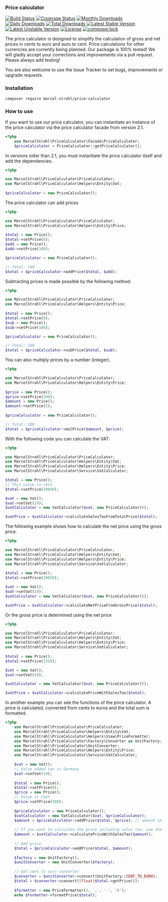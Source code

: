 ### Price calculator

[![Build Status](https://travis-ci.org/Dropelikeit/PriceCalculator.svg?branch=master)](https://travis-ci.org/Dropelikeit/PriceCalculator)
[![Coverage Status](https://coveralls.io/repos/github/Dropelikeit/PriceCalculator/badge.svg?branch=master)](https://coveralls.io/github/Dropelikeit/PriceCalculator?branch=master)
[![Monthly Downloads](https://poser.pugx.org/marcel-strahl/price-calculator/d/monthly)](https://packagist.org/packages/marcel-strahl/price-calculator)
[![Daily Downloads](https://poser.pugx.org/marcel-strahl/price-calculator/d/daily)](https://packagist.org/packages/marcel-strahl/price-calculator)
[![Total Downloads](https://poser.pugx.org/marcel-strahl/price-calculator/downloads)](https://packagist.org/packages/marcel-strahl/price-calculator)
[![Latest Stable Version](https://poser.pugx.org/marcel-strahl/price-calculator/v/stable)](https://packagist.org/packages/marcel-strahl/price-calculator)
[![Latest Unstable Version](https://poser.pugx.org/marcel-strahl/price-calculator/v/unstable)](https://packagist.org/packages/marcel-strahl/price-calculator)
[![License](https://poser.pugx.org/marcel-strahl/price-calculator/license)](https://packagist.org/packages/marcel-strahl/price-calculator)
[![composer.lock](https://poser.pugx.org/marcel-strahl/price-calculator/composerlock)](https://packagist.org/packages/marcel-strahl/price-calculator)

The price calculator is designed to simplify the calculation of gross and net prices in cents to euro and euro to cent. Price calculations for other currencies are currently being planned.
Our package is 100% tested!
We will gladly accept your corrections and improvements via a pull request. Please always add testing!

You are also welcome to use the Issue Tracker to set bugs, improvements or upgrade requests.

### Installation

``` composer require marcel-strahl/price-calculator ```

### How to use

If you want to use our price calculator, you can instantiate an instance of the price calculator via the price calculator facade from version 2.1.

```php
<?php
    use MarcelStrahl\PriceCalculator\Facade\PriceCalculator;
    $priceCalculator = PriceCalculator::getPriceCalculator();
```

In versions older than 2.1, you must instantiate the price calculator itself and add the dependencies.

```php
<?php

use MarcelStrahl\PriceCalculator\PriceCalculator;
use MarcelStrahl\PriceCalculator\Helpers\Entity\Vat;
           
$priceCalculator = new PriceCalculator();
```

The price calculator can add prices

```php
<?php

use MarcelStrahl\PriceCalculator\PriceCalculator;
use MarcelStrahl\PriceCalculator\Helpers\Entity\Price;
    
$total = new Price();
$total->setPrice(0);
$add = new Price();
$add->setPrice(100);

$priceCalculator = new PriceCalculator();

// Total: 100
$total = $priceCalculator->addPrice($total, $add);
```

Subtracting prices is made possible by the following method:

```php
<?php

use MarcelStrahl\PriceCalculator\PriceCalculator;
use MarcelStrahl\PriceCalculator\Helpers\Entity\Price;
    
$total = new Price();
$total->setPrice(0);
$sub = new Price();
$sub->setPrice(100);

$priceCalculator = new PriceCalculator();

// Total: 100
$total = $priceCalculator->subPrice($total, $sub);
```

You can also multiply prices by a number (integer).

```php
<?php

use MarcelStrahl\PriceCalculator\PriceCalculator;
use MarcelStrahl\PriceCalculator\Helpers\Entity\Price;
    
$price = new Price();
$price->setPrice(200);
$amount = new Price();
$amount->setPrice(2);
    
$priceCalculator = new PriceCalculator();

// Total: 100
$total = $priceCalculator->mulPrice($amount, $price);
```

With the following code you can calculate the VAT:

```php
<?php

use MarcelStrahl\PriceCalculator\PriceCalculator;
use MarcelStrahl\PriceCalculator\Helpers\Entity\Vat;
use MarcelStrahl\PriceCalculator\Helpers\Entity\Price;
use MarcelStrahl\PriceCalculator\Service\VatCalculator;

$total = new Price();
// This value is cent.
$total->setPrice(20050);

$vat = new Vat();
$vat->setVat(19);   
$vatCalculator = new VatCalculator($vat, new PriceCalculator());

$vatPrice = $vatCalculator->calculateSalesTaxFromTotalPrice($total);
```

The following example shows how to calculate the net price using the gross price.

```php
<?php

use MarcelStrahl\PriceCalculator\PriceCalculator;
use MarcelStrahl\PriceCalculator\Helpers\Entity\Vat;
use MarcelStrahl\PriceCalculator\Helpers\Entity\Price;
use MarcelStrahl\PriceCalculator\Service\VatCalculator;
    
$total = new Price();
$total->setPrice(20050);

$vat = new Vat();
$vat->setVat(19);        
$vatCalculator = new VatCalculator($vat, new PriceCalculator());

$vatPrice = $vatCalculator->calculateNetPriceFromGrossPrice($total);
```

Or the gross price is determined using the net price

```php
<?php

use MarcelStrahl\PriceCalculator\PriceCalculator;
use MarcelStrahl\PriceCalculator\Helpers\Entity\Vat;
use MarcelStrahl\PriceCalculator\Helpers\Entity\Price;
use MarcelStrahl\PriceCalculator\Service\VatCalculator;
                                                        
$total = new Price();
$total->setPrice(1550);

$vat = new Vat();
$vat->setVat(19);

$vatCalculator = new VatCalculator($vat, new PriceCalculator());

$vatPrice = $vatCalculator->calculatePriceWithSalesTax($total);
```
In another example you can see the functions of the price calculator.
A price is calculated, converted from cents to euros and the total sum is formatted.

```php
<?php
    use MarcelStrahl\PriceCalculator\PriceCalculator;
    use MarcelStrahl\PriceCalculator\Helpers\Entity\Vat;
    use MarcelStrahl\PriceCalculator\Helpers\View\PriceFormatter;
    use MarcelStrahl\PriceCalculator\Factory\Converter as UnitFactory;
    use MarcelStrahl\PriceCalculator\UnitConverter;
    use MarcelStrahl\PriceCalculator\Helpers\Entity\Price;
    use MarcelStrahl\PriceCalculator\Service\VatCalculator;
    
    $vat = new Vat();
    // Value added tax in Germany
    $vat->setVat(19);
    
    $total = new Price();
    $total->setPrice(0);
    $price = new Price();
    // Value is Cent
    $price->setPrice(300);
    
    $priceCalculator = new PriceCalculator();
    $vatCalculator = new VatCalculator($vat, $priceCalculator);
    $amount = $priceCalculator->addPrice($total, $price); // amount in cent
    
    // If you want to calculate the price including sales tax, use the following method.
    $amount = $vatCalculator->calculatePriceWithSalesTax($amount);
    
    // Add price
    $total = $priceCalculator->addPrice($total, $amount);
    
    $factory = new UnitFactory();
    $unitConverter = new UnitConverter($factory);
    
    // Get cent to euro converter
    $converter = $unitConverter->convert(UnitFactory::CENT_TO_EURO);
    $total = $converter->convert((float)$total->getPrice());
    
    $formatter = new PriceFormatter(2, ',', '.', '€');
    echo $formatter->formatPrice($total);    
```